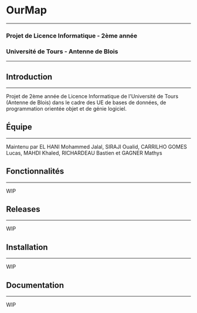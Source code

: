 # OurMap
--------

### Projet de Licence Informatique - 2ème année
### Université de Tours - Antenne de Blois
-----------------------------------------

## Introduction
---------------

Projet de 2ème année de Licence Informatique de l'Université de Tours (Antenne de Blois) dans le cadre des UE de bases de données, de programmation orientée objet et de génie logiciel.

## Équipe
---------

Maintenu par EL HANI Mohammed Jalal, SIRAJI Oualid, CARRILHO GOMES Lucas, MAHDI Khaled, RICHARDEAU Bastien et GAGNER Mathys


## Fonctionnalités
---
WIP

## Releases
---
WIP

## Installation
---
WIP

## Documentation
---
WIP
